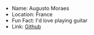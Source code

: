 - Name: Augusto Moraes
- Location: France
- Fun Fact: I'd love playing guitar
- Link: [Github](https://github.com/augusto-moraes)
